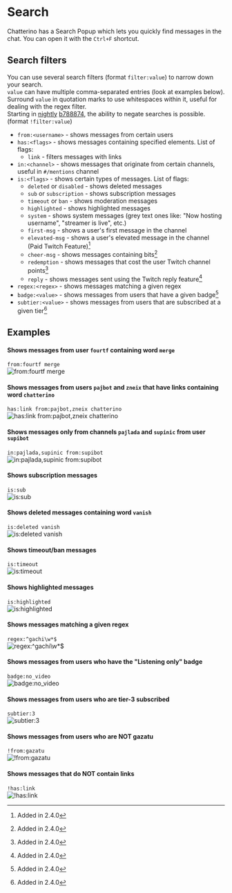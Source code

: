 # Search

Chatterino has a Search Popup which lets you quickly find messages in the chat. You can open it with the `Ctrl+F` shortcut.

## Search filters

You can use several search filters (format `filter:value`) to narrow down your search.  
`value` can have multiple comma-separated entries (look at examples below).  
Surround `value` in quotation marks to use whitespaces within it, useful for dealing with the regex filter.  
Starting in [nightly][nightly] [b788874], the ability to negate searches is possible. (format `!filter:value`)

- `from:<username>` - shows messages from certain users
- `has:<flags>` - shows messages containing specified elements. List of flags:
    - `link` - filters messages with links
- `in:<channel>` - shows messages that originate from certain channels, useful in `#/mentions` channel
- `is:<flags>` - shows certain types of messages. List of flags:
    - `deleted` or `disabled` - shows deleted messages
    - `sub` or `subscription` - shows subscription messages
    - `timeout` or `ban` - shows moderation messages
    - `highlighted` - shows highlighted messages
    - `system` - shows system messages (grey text ones like: "Now hosting username", "streamer is live", etc.)
    - `first-msg` - shows a user's first message in the channel
    - `elevated-msg` - shows a user's elevated message in the channel (Paid Twitch Feature)[^1]
    - `cheer-msg` - shows messages containing bits[^1]
    - `redemption` - shows messages that cost the user Twitch channel points[^1]
    - `reply` - shows messages sent using the Twitch reply feature[^1]
- `regex:<regex>` - shows messages matching a given regex
- `badge:<value>` - shows messages from users that have a given badge[^1]
- `subtier:<value>` - shows messages from users that are subscribed at a given tier[^1]

## Examples

#### Shows messages from user `fourtf` containing word `merge`  
`from:fourtf merge`  
![from:fourtf merge](images/search/example1.png)

#### Shows messages from users `pajbot` and `zneix` that have links containing word `chatterino`  
`has:link from:pajbot,zneix chatterino`  
![has:link from:pajbot,zneix chatterino](images/search/example2.png)

#### Shows messages only from channels `pajlada` and `supinic` from user `supibot`  
`in:pajlada,supinic from:supibot`  
![`in:pajlada,supinic from:supibot`](images/search/example3.png)

#### Shows subscription messages  
`is:sub`  
![`is:sub`](images/search/example4.png)

#### Shows deleted messages containing word `vanish`  
`is:deleted vanish`  
![`is:deleted vanish`](images/search/example5.png)

#### Shows timeout/ban messages  
`is:timeout`  
![`is:timeout`](images/search/example6.png)

#### Shows highlighted messages  
`is:highlighted`  
![`is:highlighted`](images/search/example7.png)

#### Shows messages matching a given regex
`regex:^gachi\w*$`  
![`regex:^gachi\w*$`](images/search/example8.png)

#### Shows messages from users who have the "Listening only" badge
`badge:no_video`  
![`badge:no_video`](images/search/example-badge-no_video.png)

#### Shows messages from users who are tier-3 subscribed
`subtier:3`  
![`subtier:3`](images/search/example-subtier-3.png)

#### Shows messages from users who are NOT gazatu
`!from:gazatu`  
![`!from:gazatu`](images/search/example-negate-search-1.png)

#### Shows messages that do NOT contain links
`!has:link`  
![`!has:link`](images/search/example-negate-search-2.png)

[^1]: Added in 2.4.0

[b788874]: https://github.com/Chatterino/chatterino2/commit/b7888749fec08996bc7cdbfc8b7f4163f5ad611a

[nightly]: ../Help/#what-is-nightly-and-how-to-use-install-it
